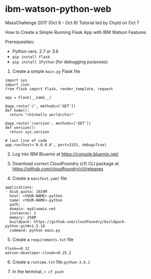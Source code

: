 # ibm-watson-python-web
MassChallenge 2017 (Oct 6 - Oct 8) 
Tutorial led by Chyld on Oct 7

How to Create a Simple Running Flask App with IBM Watson Features

Prerequesites: 
- Python vers. 2.7 or 3.6
- `pip install Flask`
- `pip install IPython` (for debugging purposes)

1. Create a simple `main.py` Flask file 
```
import sys
import json
from flask import Flask, render_template, request

app = Flask(__name__)

@app.route('/', methods=['GET'])
def home():
  return "<h1>hello world</h1>"

@app.route('/version', methods=['GET'])
def version():
  return sys.version

# last line of code
app.run(host='0.0.0.0', port=3333, debug=True)
```

2. Log into IBM Bluemix at https://console.bluemix.net/

3. Download correct CloudFoundry (cf) CLI package at https://github.com/cloudfoundry/cli/releases

4. Create a `manifest.yaml` file

```
applications:
- disk_quota: 1024M
  host: <YOUR-NAME>-python
  name: <YOUR-NAME>-python
  path: .
  domain: mybluemix.net
  instances: 1
  memory: 256M
  buildpack: https://github.com/cloudfoundry/buildpack-python.git#v1.5.18
  command: python main.py
```

5. Create a `requirements.txt` file

```
Flask==0.12
watson-developer-cloud==0.25.2
```

6. Create a `runtime.txt` file
`python-3.6.1`

7. In the terminal, `> cf push`

